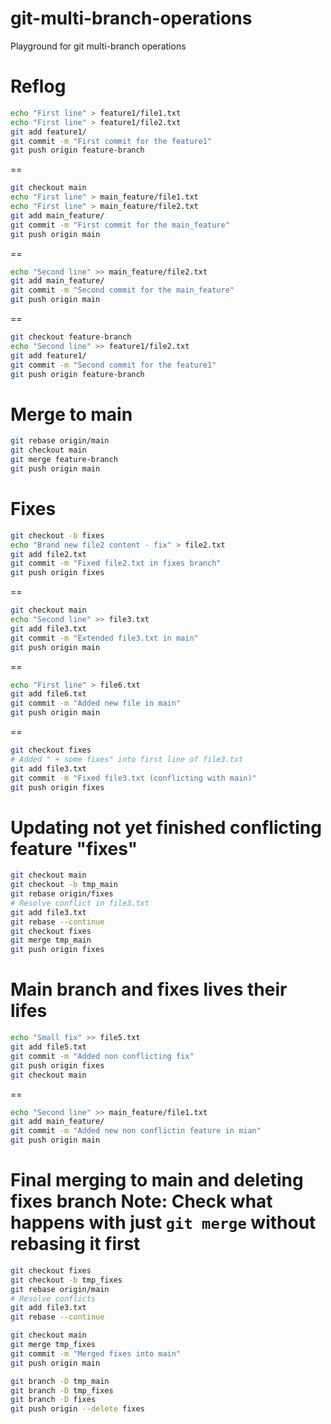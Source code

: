 # git-multi-branch-operations
Playground for git multi-branch operations

# Reflog

```sh
echo "First line" > feature1/file1.txt
echo "First line" > feature1/file2.txt
git add feature1/
git commit -m "First commit for the feature1"
git push origin feature-branch
```

==

```sh
git checkout main
echo "First line" > main_feature/file1.txt
echo "First line" > main_feature/file2.txt
git add main_feature/
git commit -m "First commit for the main_feature"
git push origin main
```

==

```sh
echo "Second line" >> main_feature/file2.txt
git add main_feature/
git commit -m "Second commit for the main_feature"
git push origin main
```

==

```sh
git checkout feature-branch
echo "Second line" >> feature1/file2.txt
git add feature1/
git commit -m "Second commit for the feature1"
git push origin feature-branch
```

Merge to main
==

```sh
git rebase origin/main
git checkout main
git merge feature-branch
git push origin main
```

Fixes
==

```sh
git checkout -b fixes
echo "Brand new file2 content - fix" > file2.txt
git add file2.txt
git commit -m "Fixed file2.txt in fixes branch"
git push origin fixes
```

==

```sh
git checkout main
echo "Second line" >> file3.txt
git add file3.txt
git commit -m "Extended file3.txt in main"
git push origin main
```

==

```sh
echo "First line" > file6.txt
git add file6.txt
git commit -m "Added new file in main"
git push origin main
```

==

```sh
git checkout fixes
# Added " + some fixes" into first line of file3.txt
git add file3.txt
git commit -m "Fixed file3.txt (conflicting with main)"
git push origin fixes
```

Updating not yet finished conflicting feature "fixes"
==

```sh
git checkout main
git checkout -b tmp_main
git rebase origin/fixes
# Resolve conflict in file3.txt
git add file3.txt
git rebase --continue
git checkout fixes
git merge tmp_main
git push origin fixes
```

Main branch and fixes lives their lifes
==

```sh
echo "Small fix" >> file5.txt
git add file5.txt
git commit -m "Added non conflicting fix"
git push origin fixes
git checkout main
```

==

```sh
echo "Second line" >> main_feature/file1.txt
git add main_feature/
git commit -m "Added new non conflictin feature in mian"
git push origin main
```

Final merging to main and deleting fixes branch
Note: Check what happens with just `git merge` without rebasing it first
==

```sh
git checkout fixes
git checkout -b tmp_fixes
git rebase origin/main
# Resolve conflicts
git add file3.txt
git rebase --continue

git checkout main
git merge tmp_fixes
git commit -m "Merged fixes into main"
git push origin main

git branch -D tmp_main
git branch -D tmp_fixes
git branch -D fixes
git push origin --delete fixes
```
